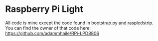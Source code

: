 # Raspberry Pi Light

All code is mine except the code found in bootstrap.py and raspledstrip.  You can find the owner of that code here: https://github.com/adammhaile/RPi-LPD8806


